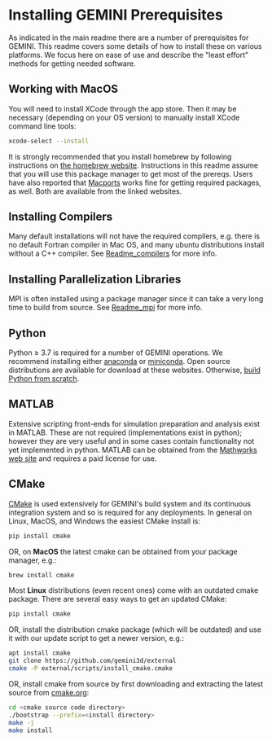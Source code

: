 # Installing GEMINI Prerequisites

As indicated in the main readme there are a number of prerequisites for GEMINI.  This readme covers some details of how to install these on various platforms.  We focus here on ease of use and describe the "least effort" methods for getting needed software.

## Working with MacOS

You will need to install XCode through the app store.  Then it may be necessary (depending on your OS version) to manually install XCode command line tools:

```sh
xcode-select --install
```

It is strongly recommended that you install homebrew by following instructions on [the homebrew website](https://brew.sh).  Instructions in this readme assume that you will use this package manager to get most of the prereqs.  Users have also reported that [Macports](https://www.macports.org) works fine for getting required packages, as well.  Both are available from the linked websites.

## Installing Compilers

Many default installations will not have the required compilers, e.g. there is no default Fortran compiler in Mac OS, and many ubuntu distributions install without a C++ compiler.
See [Readme_compilers](./Readme_compilers.md) for more info.


## Installing Parallelization Libraries

MPI is often installed using a package manager since it can take a very long time to build from source.
See [Readme_mpi](./Readme_mpi.md) for more info.

## Python

Python &ge; 3.7 is required for a number of GEMINI operations.
We recommend installing either [anaconda](https://www.anaconda.com) or [miniconda](https://docs.conda.io/en/latest/miniconda.html).
Open source distributions are available for download at these websites.
Otherwise, [build Python from scratch](https://github.com/gemini3d/cmake-python-build).

## MATLAB

Extensive scripting front-ends for simulation preparation and analysis exist in MATLAB.
These are not required (implementations exist in python); however they are very useful and in some cases contain functionality not yet implemented in python.
MATLAB can be obtained from the [Mathworks web site](https://www.mathworks.com) and requires a paid license for use.

## CMake

[CMake](https://cmake.org/download/)
is used extensively for GEMINI's build system and its continuous integration system and so is required for any deployments.
In general on Linux, MacOS, and Windows the easiest CMake install is:

```sh
pip install cmake
```

OR, on **MacOS** the latest cmake can be obtained from your package manager, e.g.:

```sh
brew install cmake
```

Most **Linux** distributions (even recent ones) come with an outdated cmake package.
There are several easy ways to get an updated CMake:

```sh
pip install cmake
```

OR, install the distribution cmake package (which will be outdated) and use it with our update script to get a newer version, e.g.:

```sh
apt install cmake
git clone https://github.com/gemini3d/external
cmake -P external/scripts/install_cmake.cmake
```

OR, install cmake from source by first downloading and extracting the latest source from [cmake.org](https://cmake.org):

```sh
cd <cmake source code directory>
./bootstrap --prefix=<install directory>
make -j
make install
```

